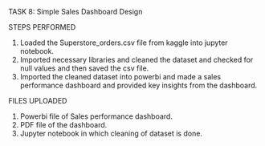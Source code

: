 TASK 8: Simple Sales Dashboard Design

STEPS PERFORMED

1. Loaded the Superstore_orders.csv file from kaggle into jupyter notebook.
2. Imported necessary libraries and cleaned the dataset and checked for null values and then saved the csv file.
3. Imported the cleaned dataset into powerbi and made a sales performance dashboard and provided key insights from the dashboard.

FILES UPLOADED

1. Powerbi file of Sales performance dashboard.
2. PDF file of the dashboard.
3. Jupyter notebook in which cleaning of dataset is done.
